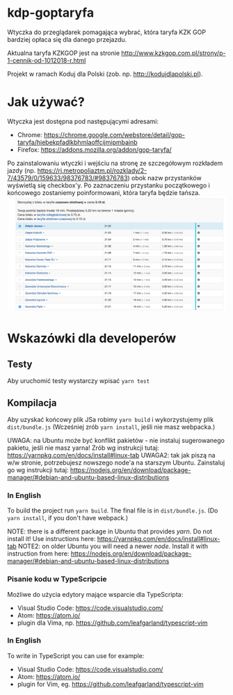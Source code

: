 # kdp-goptaryfa

Wtyczka do przeglądarek pomagająca wybrać, która taryfa KZK GOP bardziej opłaca się dla danego przejazdu.

Aktualna taryfa KZKGOP jest na stronie
http://www.kzkgop.com.pl/strony/p-1-cennik-od-1012018-r.html

Projekt w ramach Koduj dla Polski (zob. np. http://kodujdlapolski.pl).

# Jak używać?

Wtyczka jest dostępna pod następującymi adresami:
* Chrome: https://chrome.google.com/webstore/detail/gop-taryfa/hiebekpfadlkbhmlaoffcijmipmbainb
* Firefox: https://addons.mozilla.org/addon/gop-taryfa/

Po zainstalowaniu wtyczki i wejściu na stronę ze szczegółowym rozkładem jazdy (np. https://rj.metropoliaztm.pl/rozklady/2-7/43579/0/159633/98376783/#98376783) obok nazw przystanków wyświetlą się checkbox'y. Po zaznaczeniu przystanku początkowego i końcowego zostaniemy poinformowani, która taryfa będzie tańsza.
![Przykład](screenshot.png?raw=true "Przykład")

# Wskazówki dla developerów

## Testy

Aby uruchomić testy wystarczy wpisać `yarn test`

## Kompilacja

Aby uzyskać końcowy plik JSa robimy `yarn build` i wykorzystujemy plik `dist/bundle.js`
(Wcześniej zrób `yarn install`, jeśli nie masz webpacka.)

UWAGA: na Ubuntu może być konflikt pakietów - nie instaluj sugerowanego pakietu, jeśli nie masz yarna!
Zrób wg instrukcji tutaj: https://yarnpkg.com/en/docs/install#linux-tab
UWAGA2: tak jak piszą na w/w stronie, potrzebujesz nowszego node'a na starszym Ubuntu. Zainstaluj go wg instrukcji tutaj:
https://nodejs.org/en/download/package-manager/#debian-and-ubuntu-based-linux-distributions

### In English
To build the project run `yarn build`. The final file is in `dist/bundle.js`.
(Do `yarn install`, if you don't have webpack.)

NOTE:  there is a different package in Ubuntu that provides _yarn_. Do not install it! Use instructions here:
https://yarnpkg.com/en/docs/install#linux-tab
NOTE2: on older Ubuntu you will need a newer _node_. Install it with instruction from here:
https://nodejs.org/en/download/package-manager/#debian-and-ubuntu-based-linux-distributions

### Pisanie kodu w TypeScripcie
Możliwe do użycia edytory mające wsparcie dla TypeScripta:
- Visual Studio Code: https://code.visualstudio.com/
- Atom: https://atom.io/
- plugin dla Vima, np. https://github.com/leafgarland/typescript-vim

### In English
To write in TypeScript you can use for example:
- Visual Studio Code: https://code.visualstudio.com/
- Atom: https://atom.io/
- plugin for Vim, eg. https://github.com/leafgarland/typescript-vim

